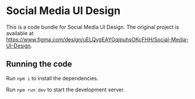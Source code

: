
  # Social Media UI Design

  This is a code bundle for Social Media UI Design. The original project is available at https://www.figma.com/design/uELQvgEAYGqjpuhsOKcFHH/Social-Media-UI-Design.

  ## Running the code

  Run `npm i` to install the dependencies.

  Run `npm run dev` to start the development server.
  